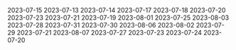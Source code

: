 2023-07-15
2023-07-13
2023-07-14
2023-07-17
2023-07-18
2023-07-20
2023-07-23
2023-07-21
2023-07-19
2023-08-01
2023-07-25
2023-08-03
2023-07-28
2023-07-31
2023-07-30
2023-08-06
2023-08-02
2023-07-29
2023-07-21
2023-08-07
2023-07-27
2023-07-23
2023-07-24
2023-07-20